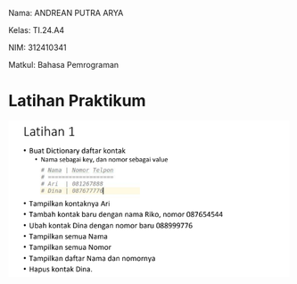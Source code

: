 Nama: ANDREAN PUTRA ARYA

Kelas: TI.24.A4

NIM: 312410341

Matkul: Bahasa Pemrograman

# Latihan Praktikum

![gambar](https://github.com/andreanbadeh/Praktikum-6/blob/ed3dcf195fd99cd0d2628e3c6d371979831d041b/Image/Screenshot%202024-11-15%20102908.png)
